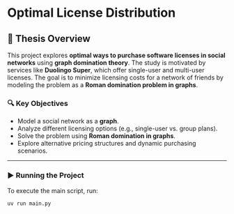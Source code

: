 # Optimal License Distribution

## 📝 Thesis Overview

This project explores **optimal ways to purchase software licenses in social networks** using **graph domination theory**. The study is motivated by services like **Duolingo Super**, which offer single-user and multi-user licenses. The goal is to minimize licensing costs for a network of friends by modeling the problem as a **Roman domination problem in graphs**.

### 🔍 Key Objectives

- Model a social network as a **graph**.
- Analyze different licensing options (e.g., single-user vs. group plans).
- Solve the problem using **Roman domination in graphs**.
- Explore alternative pricing structures and dynamic purchasing scenarios.

---

### ▶️ Running the Project

To execute the main script, run:

```sh
uv run main.py
```
